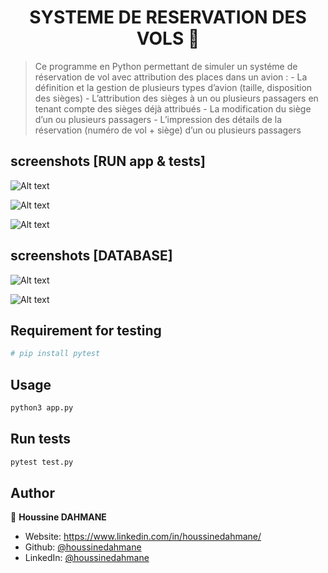 <h1 align="center">SYSTEME DE RESERVATION DES VOLS 👋</h1>
<p>
</p>

> Ce programme en Python permettant de simuler un systéme de réservation de vol avec attribution des places dans un avion :
    - La définition et la gestion de plusieurs types d’avion (taille, disposition des sièges)
    - L’attribution des sièges à un ou plusieurs passagers en tenant compte des sièges déjà attribués
    - La modification du siège d’un ou plusieurs passagers
    - L’impression des détails de la réservation (numéro de vol + siège) d’un ou plusieurs passagers

## screenshots [RUN app & tests]
<a align="center"> ![Alt text](https://github.com/houssinedahmane/OnePoint_test_de_comp-tences/blob/main/assets/images/menu.PNG?raw=true "MENU")</a>

![Alt text](https://github.com/houssinedahmane/OnePoint_test_de_comp-tences/blob/main/assets/images/pytest.PNG?raw=true "TEST RESULT")

![Alt text](https://github.com/houssinedahmane/OnePoint_test_de_comp-tences/blob/main/assets/images/report.PNG?raw=true "HTML TEST REPORT")


## screenshots [DATABASE]

![Alt text](https://github.com/houssinedahmane/OnePoint_test_de_comp-tences/blob/main/assets/images/db_avions.PNG?raw=true "db avions")

![Alt text](https://github.com/houssinedahmane/OnePoint_test_de_comp-tences/blob/main/assets/images/db_reservations.PNG?raw=true "db avions")

## Requirement for testing
```sh
# pip install pytest 
```

## Usage

```sh
python3 app.py
```

## Run tests

```sh
pytest test.py
```

## Author

👤 **Houssine DAHMANE**

* Website: https://www.linkedin.com/in/houssinedahmane/
* Github: [@houssinedahmane](https://github.com/houssinedahmane)
* LinkedIn: [@houssinedahmane](https://linkedin.com/in/houssinedahmane)

